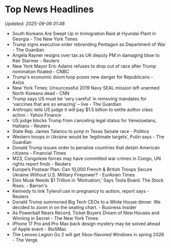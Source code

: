 # Top News Headlines

_Updated: 2025-09-06 01:48_

- South Koreans Are Swept Up in Immigration Raid at Hyundai Plant in Georgia - The New York Times
- Trump signs executive order rebranding Pentagon as Department of War - The Guardian
- Angela Rayner resigns over tax as UK deputy PM in damaging blow to Keir Starmer - Reuters
- New York Mayor Eric Adams refuses to drop out of race after Trump nomination floated - CNBC
- Trump's economic doom loop poses new danger for Republicans - Axios
- New York Times: Unsuccessful 2019 Navy SEAL mission left unarmed North Koreans dead - CNN
- Trump says US must be ‘very careful’ in removing mandates for ‘vaccines that are so amazing’ – live - The Guardian
- Anthropic tells US judge it will pay $1.5 billion to settle author class action - Yahoo Finance
- US judge blocks Trump from canceling legal status for Venezuelans, Haitians - Reuters
- State Rep. James Talarico to jump in Texas Senate race - Politico
- Western troops in Ukraine would be ‘legitimate targets’, Putin says - The Guardian
- Donald Trump issues order to penalise countries that detain American citizens - Financial Times
- M23, Congolese forces may have committed war crimes in Congo, UN rights report finds - Reuters
- Europe’s Postwar Plan: Can 10,000 French & British Troops Secure Ukraine Without U.S. Military Firepower? - EurAsian Times
- Elon Musk Needs $1 Trillion in ‘Motivation,’ Says Tesla Board. The Stock Rises. - Barron's
- Kennedy to link Tylenol use in pregnancy to autism, report says - Reuters
- Donald Trump summoned Big Tech CEOs to a White House dinner. We decided to zoom in on the seating chart. - Business Insider
- As Powerball Nears Record, Ticket Buyers Dream of New Houses and Winning in Secret - The New York Times
- iPhone 17 Pro and Pro Max back design mystery may be solved ahead of Apple event - 9to5Mac
- The Lenovo Legion Go 2 will get Xbox-flavored Windows in spring 2026 - The Verge